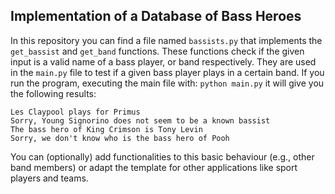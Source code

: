 ## Implementation of a Database of Bass Heroes


In this repository you can find a file named ```bassists.py``` that implements the ```get_bassist``` and ```get_band``` functions. These functions check if the given input is a valid name of a bass player, or band respectively. They are used in the ```main.py``` file to test if a given bass player plays in a certain band. If you run the program, executing the main file with: ```python main.py``` it will give you the following results:

```
Les Claypool plays for Primus
Sorry, Young Signorino does not seem to be a known bassist
The bass hero of King Crimson is Tony Levin
Sorry, we don't know who is the bass hero of Pooh
```

You can (optionally) add functionalities to this basic behaviour (e.g., other band members) or adapt the template for other applications like sport players and teams.